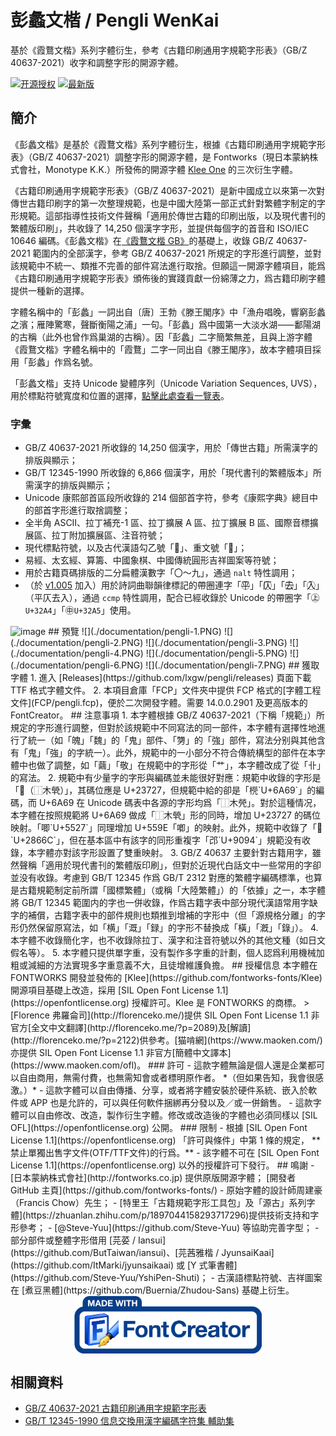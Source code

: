 # 彭蠡文楷 / Pengli WenKai
基於《霞鶩文楷》系列字體衍生，參考《古籍印刷通用字規範字形表》（GB/Z 40637-2021）收字和調整字形的開源字體。

[![开源授权](https://img.shields.io/github/license/lxgw/Pengli?style=flat-square)](https://github.com/lxgw/Pengli)
[![最新版](https://img.shields.io/github/release/lxgw/Pengli?style=flat-square)](https://github.com/lxgw/Pengli/releases)
## 簡介
《彭蠡文楷》是基於《霞鶩文楷》系列字體衍生，根據《古籍印刷通用字規範字形表》（GB/Z 40637-2021）調整字形的開源字體，是 Fontworks（現日本蒙納株式會社，Monotype K.K.）所發佈的開源字體 [Klee One](https://github.com/fontworks-fonts/Klee) 的三次衍生字體。

《古籍印刷通用字規範字形表》（GB/Z 40637-2021）是新中國成立以來第一次對傳世古籍印刷字的第一次整理規範，也是中國大陸第一部正式針對繁體字制定的字形規範。這部指導性技術文件聲稱「適用於傳世古籍的印刷出版，以及現代書刊的繁體版印刷」，共收錄了 14,250 個漢字字形，並提供每個字的首音和 ISO/IEC 10646 編碼。《彭蠡文楷》在[《霞鶩文楷 GB》](https://github.com/lxgw/LxgwWenkaiGB)的基礎上，收錄 GB/Z 40637-2021 範圍内的全部漢字，參考 GB/Z 40637-2021 所規定的字形進行調整，並對該規範中不統一、類推不完善的部件寫法進行取捨。但願這一開源字體項目，能爲《古籍印刷通用字規範字形表》頒佈後的實踐貢獻一份綿薄之力，爲古籍印刷字體提供一種新的選擇。

字體名稱中的「彭蠡」一詞出自〔唐〕王勃《滕王閣序》中「漁舟唱晚，響窮彭蠡之濱；雁陣驚寒，聲斷衡陽之浦」一句。「彭蠡」爲中國第一大淡水湖⸺鄱陽湖的古稱（此外也曾作爲巢湖的古稱）。因「彭蠡」二字簡繁無差，且與上游字體《霞鶩文楷》字體名稱中的「霞鶩」二字一同出自《滕王閣序》，故本字體項目採用「彭蠡」作爲名號。

「彭蠡文楷」支持 Unicode 變體序列（Unicode Variation Sequences, UVS），用於標點符號寬度和位置的選擇，[點擊此處查看一覽表](documentation/uvs.pdf)。
### 字彙
- GB/Z 40637-2021 所收錄的 14,250 個漢字，用於「傳世古籍」所需漢字的排版與顯示；
- GB/T 12345-1990 所收錄的 6,866 個漢字，用於「現代書刊的繁體版本」所需漢字的排版與顯示；
- Unicode 康熙部首區段所收錄的 214 個部首字符，參考《康熙字典》總目中的部首字形進行取捨調整；
- 全半角 ASCII、拉丁補充-1 區、拉丁擴展 A 區、拉丁擴展 B 區、國際音標擴展區、拉丁附加擴展區、注音符號；
- 現代標點符號，以及古代漢語勾乙號「𖿢」、重文號「𖿣」；
- 易經、太玄經、算籌、中國象棋、中國傳統圓形吉祥圖案等符號；
- 用於古籍頁碼排版的二分扁體漢數字「〇～九」，通過 `nalt` 特性調用；
- （於 [v1.005](https://github.com/lxgw/Pengli/releases/tag/v1.005) 加入）用於詩詞曲聯韻律標記的帶圈連字「平⃝」「仄⃝」「去⃝」「入⃝」（平仄去入），通過 `ccmp` 特性調用，配合已經收錄於 Unicode 的帶圈字「㊤`U+32A4`」「㊥`U+32A5`」使用。  
<img width="499" height="104" alt="image" src="https://github.com/user-attachments/assets/10598ded-b670-498f-98fe-36e934ec48a8" />
## 預覽
![](./documentation/pengli-1.PNG)
![](./documentation/pengli-2.PNG)
![](./documentation/pengli-3.PNG)
![](./documentation/pengli-4.PNG)
![](./documentation/pengli-5.PNG)
![](./documentation/pengli-6.PNG)
![](./documentation/pengli-7.PNG)
## 獲取字體
1. 進入 [Releases](https://github.com/lxgw/pengli/releases) 頁面下載 TTF 格式字體文件。
2. 本項目倉庫「FCP」文件夾中提供 FCP 格式的[字體工程文件](FCP/pengli.fcp)，便於二次開發字體。需要 14.0.0.2901 及更高版本的 FontCreator。
## 注意事項
1. 本字體根據 GB/Z 40637-2021（下稱「規範」）所規定的字形進行調整，但對於該規範中不同寫法的同一部件，本字體有選擇性地進行了統一（如「魄」「魏」的「鬼」部件、「勥」的「強」部件，寫法分别與其他含有「鬼」「強」的字統一）。此外，規範中的一小部分不符合傳統構型的部件在本字體中也做了調整，如「繭」「敬」在規範中的字形從「艹」，本字體改成了從「卝」的寫法。
2. 規範中有少量字的字形與編碼並未能很好對應：規範中收錄的字形是「𣜧（⿰木煢）」，其碼位應是 U+23727，但規範中給的卻是「橩`U+6A69`」的編碼，而 U+6A69 在 Unicode 碼表中各源的字形均爲「⿰木焭」。對於這種情况，本字體在按照規範將 U+6A69 做成「⿰木煢」形的同時，增加 U+23727 的碼位映射。「唧`U+5527`」同理增加 U+559E「喞」的映射。此外，規範中收錄了「𨙬`U+2866C`」，但在基本區中有該字的同形重複字「邔`U+9094`」規範没有收錄，本字體亦對該字形設置了雙重映射。
3. GB/Z 40637 主要針對古籍用字，雖然聲稱「適用於現代書刊的繁體版印刷」，但對於近現代白話文中一些常用的字卻並没有收錄。考慮到 GB/T 12345 作爲 GB/T 2312 對應的繁體字編碼標準，也算是古籍規範制定前所謂「國標繁體」（或稱「大陸繁體」）的「依據」之一，本字體將 GB/T 12345 範圍内的字也一併收錄，作爲古籍字表中部分現代漢語常用字缺字的補償，古籍字表中的部件規則也類推到增補的字形中（但「源規格分離」的字形仍然保留原寫法，如「横」「溉」「録」的字形不替換成「橫」「漑」「錄」）。
4. 本字體不收錄簡化字，也不收錄除拉丁、漢字和注音符號以外的其他文種（如日文假名等）。
5. 本字體只提供單字重，没有製作多字重的計劃，個人認爲利用機械加粗或減細的方法實現多字重意義不大，且徒增維護負擔。
## 授權信息
本字體在 FONTWORKS 開發並發佈的 [Klee](https://github.com/fontworks-fonts/Klee) 開源項目基礎上改造，採用 [SIL Open Font License 1.1](https://openfontlicense.org) 授權許可。Klee 是 FONTWORKS 的商標。
> [Florence 弗羅侖司](http://florenceko.me/)提供 SIL Open Font License 1.1 非官方[全文中文翻譯](http://florenceko.me/?p=2089)及[解讀](http://florenceko.me/?p=2122)供參考。[猫啃網](https://www.maoken.com/)亦提供 SIL Open Font License 1.1 非官方[簡體中文譯本](https://www.maoken.com/ofl)。
### 許可
- 這款字體無論是個人還是企業都可以自由商用，無需付費，也無需知會或者標明原作者。 *（但如果告知，我會很感激。）*
- 這款字體可以自由傳播、分享，或者將字體安裝於硬件系統、嵌入於軟件或 APP 也是允許的，可以與任何軟件捆綁再分發以及／或一併銷售。
- 這款字體可以自由修改、改造，製作衍生字體。修改或改造後的字體也必須同樣以 [SIL OFL](https://openfontlicense.org) 公開。
### 限制
- 根據 [SIL Open Font License 1.1](https://openfontlicense.org) 「許可與條件」中第 1 條的規定， **禁止單獨出售字文件(OTF/TTF文件)的行爲。**
- 該字體不可在 [SIL Open Font License 1.1](https://openfontlicense.org) 以外的授權許可下發行。
## 鳴謝
- [日本蒙納株式會社](http://fontworks.co.jp) 提供原版開源字體； [開發者 GitHub 主頁](https://github.com/fontworks-fonts/)
- 原始字體的設計師周建豪（Francis Chow）先生；
- [特里王「古籍規範字形工具包」及「源古」系列字體](https://zhuanlan.zhihu.com/p/1897044158293717296)提供技術支持和字形參考；
- [@Steve-Yuu](https://github.com/Steve-Yuu) 等協助完善字型；
- 部分部件或整體字形借用 [芫荽 / Iansui](https://github.com/ButTaiwan/iansui)、[芫茜雅楷 / JyunsaiKaai](https://github.com/ItMarki/jyunsaikaai) 或 [Y 式筆書體](https://github.com/Steve-Yuu/YshiPen-Shuti)；
- 古漢語標點符號、吉祥圖案在 [煮豆黑體](https://github.com/Buernia/Zhudou-Sans) 基礎上衍生。

<div  align="center">
<img src="./documentation/FontCreator_Badge_01.png" width = "300" height = "92.39" alt="Made with FontCreator" align=center />
</div>

## 相關資料
- [GB/Z 40637-2021 古籍印刷通用字規範字形表](https://openstd.samr.gov.cn/bzgk/std/newGbInfo?hcno=52E2DE28D439C1937EE09AE4B5AA615B)
- [GB/T 12345-1990 信息交換用漢字編碼字符集 輔助集](https://openstd.samr.gov.cn/bzgk/gb/newGbInfo?hcno=90394D2B4115D9291C825A7651AEFE4B)

